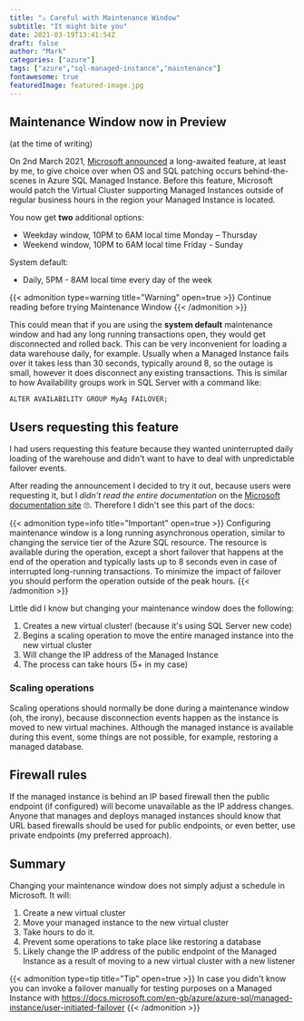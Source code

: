 ```yaml
---
title: "⚠ Careful with Maintenance Window"
subtitle: "It might bite you"
date: 2021-03-19T13:41:54Z
draft: false
author: "Mark"
categories: ["azure"]
tags: ["azure","sql-managed-instance","maintenance"]
fontawesome: true
featuredImage: featured-image.jpg
---
```


## Maintenance Window now in Preview

(at the time of writing)

On 2nd March 2021, [Microsoft announced](https://techcommunity.microsoft.com/t5/azure-sql/maintenance-window-for-azure-sql-database-and-managed-instance/ba-p/2174835) a long-awaited feature, at least by me, to give choice over when OS and SQL patching occurs behind-the-scenes in Azure SQL Managed Instance. Before this feature, Microsoft would patch the Virtual Cluster supporting Managed Instances outside of regular business hours in the region your Managed Instance is located. 

You now get **two** additional options:

* Weekday window, 10PM to 6AM local time Monday – Thursday
* Weekend window, 10PM to 6AM local time Friday - Sunday

System default:

* Daily, 5PM - 8AM local time every day of the week

{{< admonition type=warning title="Warning" open=true >}}
Continue reading before trying Maintenance Window
{{< /admonition >}}

This could mean that if you are using the **system default** maintenance window and had any long running transactions open, they would get disconnected and rolled back. This can be very inconvenient for loading a data warehouse daily, for example. Usually when a Managed Instance fails over it takes less than 30 seconds, typically around 8, so the outage is small, however it does disconnect any existing transactions. This is similar to how Availability groups work in SQL Server with a  command like:

``` tsql
ALTER AVAILABILITY GROUP MyAg FAILOVER;  
```

## Users requesting this feature

I had users requesting this feature because they wanted uninterrupted daily loading of the warehouse and didn't want to have to deal with unpredictable failover events.

After reading the announcement I decided to try it out, because users were requesting it, but I *didn't read the entire documentation* on the [Microsoft documentation site](https://docs.microsoft.com/en-us/azure/azure-sql/database/maintenance-window) 🙄. Therefore I didn't see this part of the docs:

{{< admonition type=info title="Important" open=true >}}
Configuring maintenance window is a long running asynchronous operation, similar to changing the service tier of the Azure SQL resource. The resource is available during the operation, except a short failover that happens at the end of the operation and typically lasts up to 8 seconds even in case of interrupted long-running transactions. To minimize the impact of failover you should perform the operation outside of the peak hours.
{{< /admonition >}}

Little did I know but changing your maintenance window does the following:

1. Creates a new virtual cluster! (because it's using SQL Server new code)
1. Begins a scaling operation to move the entire managed instance into the new virtual cluster
1. Will change the IP address of the Managed Instance
1. The process can take hours (5+ in my case)

### Scaling operations

Scaling operations should normally be done during a maintenance window (oh, the irony), because disconnection events happen as the instance is moved to new virtual machines. Although the managed instance is available during this event, some things are not possible, for example, restoring a managed database.

## Firewall rules

If the managed instance is behind an IP based firewall then the public endpoint (if configured) will become unavailable as the IP address changes. Anyone that manages and deploys managed instances should know that URL based firewalls should be used for public endpoints, or even better, use private endpoints (my preferred approach).

## Summary

Changing your maintenance window does not simply adjust a schedule in Microsoft. It will:

1. Create a new virtual cluster
1. Move your managed instance to the new virtual cluster
1. Take hours to do it.
1. Prevent some operations to take place like restoring a database
1. Likely change the IP address of the public endpoint of the Managed Instance as a result of moving to a new virtual cluster with a new listener



{{< admonition type=tip title="Tip" open=true >}}
In case you didn't know you can invoke a failover manually for testing purposes on a Managed Instance with https://docs.microsoft.com/en-gb/azure/azure-sql/managed-instance/user-initiated-failover
{{< /admonition >}}